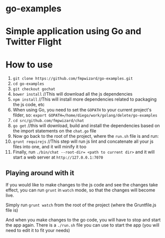 go-examples
===========

Simple application using Go and Twitter Flight
==============================================

# How to use

1. `git clone https://github.com/fmpwizard/go-examples.git`
2. `cd go-examples`
2. `git checkout gochat`
3. `bower install` //This will download all the js dependencies
4. `npm install` //This will install more dependencies related to packaging the js code, etc
4. When using Go, you need to set the `GOPATH` to your current project's filder, so:  `export GOPATH=/home/diego/work/golang/delete/go-examples`
5. `cd src/github.com/fmpwizard/chat`
6. `go get` //this will download, build and install the dependencies based on the import statements on the `chat.go` file
7. Now go back to the root of the project, where the `run.sh` file is and run:
7. `grunt requirejs` //This step will run js lint and concatenate all your js files into one, and it will minify it too
8. Finally, run `./bin/chat --root-dir= <path to current dir>` and it will start a web server at `http://127.0.0.1:7070`


## Playing around with it

If you would like to make changes to the js code and see the changes take effect, you can run `grunt` in `watch` mode, so that the changes will become live.

Simply run `grunt watch` from the root of the project (where the Gruntfile.js file is)

And when you make changes to the go code, you will have to stop and start the app again. There is a `./run.sh` file you can use to start the app (you will need to edit it to fit your needs)
